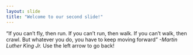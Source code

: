 ```yaml
---
layout: slide
title: "Welcome to our second slide!"
---
```

“If you can’t fly, then run. If you can’t run, then walk. If you can’t walk, then crawl. But whatever you do, you have to keep moving forward” *-Martin Luther King Jr.*
Use the left arrow to go back!
